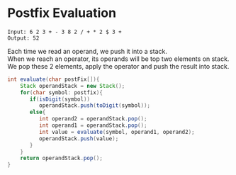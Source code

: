 # Postfix Evaluation

```
Input: 6 2 3 + - 3 8 2 / + * 2 $ 3 +
Output: 52
```

Each time we read an operand, we push it into a stack.  
When we reach an operator, its operands will be top two elements on stack.  
We pop these 2 elements, apply the operator and push the result into stack.

```java
int evaluate(char postFix[]){
    Stack operandStack = new Stack();
    for(char symbol: postfix){
       if(isDigit(symbol))
          operandStack.push(toDigit(symbol));
       else{
          int operand2 = operandStack.pop();
          int operand1 = operandStack.pop();
          int value = evaluate(symbol, operand1, operand2);
          operandStack.push(value);
       }
    }
    return operandStack.pop();
}
```

